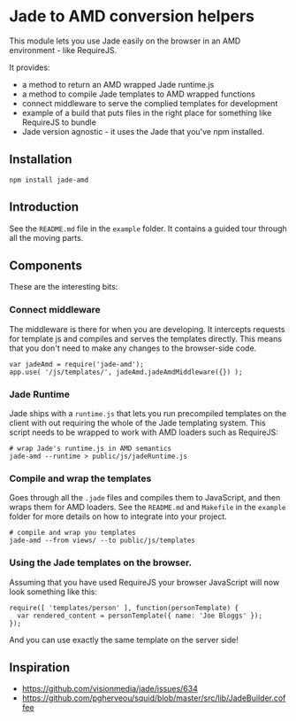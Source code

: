 # Jade to AMD conversion helpers

This module lets you use Jade easily on the browser in an AMD environment - like RequireJS.

It provides:

  * a method to return an AMD wrapped Jade runtime.js
  * a method to compile Jade templates to AMD wrapped functions
  * connect middleware to serve the complied templates for development
  * example of a build that puts files in the right place for something like RequireJS to bundle
  * Jade version agnostic - it uses the Jade that you've npm installed.


## Installation

    npm install jade-amd


## Introduction

See the `README.md` file in the `example` folder. It contains a guided tour through all the moving parts.


## Components

These are the interesting bits:


### Connect middleware

The middleware is there for when you are developing. It intercepts requests for template js and compiles and serves the templates directly. This means that you don't need to make any changes to the browser-side code.

    var jadeAmd = require('jade-amd');
    app.use( '/js/templates/', jadeAmd.jadeAmdMiddleware({}) );


### Jade Runtime

Jade ships with a `runtime.js` that lets you run precompiled templates on the client with out requiring the whole of the Jade templating system. This script needs to be wrapped to work with AMD loaders such as RequireJS:

    # wrap Jade's runtime.js in AMD semantics
    jade-amd --runtime > public/js/jadeRuntime.js


### Compile and wrap the templates

Goes through all the `.jade` files and compiles them to JavaScript, and then wraps them for AMD loaders. See the `README.md` and `Makefile` in the `example` folder for more details on how to integrate into your project.

    # compile and wrap you templates
    jade-amd --from views/ --to public/js/templates


### Using the Jade templates on the browser.

Assuming that you have used RequireJS your browser JavaScript will now look something like this:

    require([ 'templates/person' ], function(personTemplate) {
      var rendered_content = personTemplate({ name: 'Joe Bloggs' });
    });

And you can use exactly the same template on the server side!


## Inspiration

 * https://github.com/visionmedia/jade/issues/634
 * https://github.com/pgherveou/squid/blob/master/src/lib/JadeBuilder.coffee

